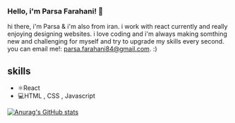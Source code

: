 ### Hello, i'm Parsa Farahani! 👋

hi there, i'm Parsa & i'm also from iran. i work with react currently and really enjoying designing websites. i love coding and i'm always making somthing new and challenging for myself and try to upgrade my skills every second. you can email me!: parsa.farahani84@gmail.com. :)

## skills
* ⚛React
* 💻HTML , CSS , Javascript


[![Anurag's GitHub stats](https://github-readme-stats.vercel.app/api?username=parsafarahani)](https://github.com/anuraghazra/github-readme-stats)
